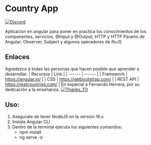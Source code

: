 # Country App

[![Discord](https://badgen.net/badge/icon/discord?icon=discord&label)](https://https://discord.com/users/263589942200893441)

Aplicacion en angular para poner en practica los conocimientos de los componentes, servicios, @Input y @Output; HTTP y HTTP Params de Angular; Observer, Subject y algunos operadores de RxJS

## Enlaces
Agradezco a todas las personas que hacen posible que aprender a desarrollar.
| Recursos | Link |
| ------ | ------ |
| Framework | https://angular.io/ |
| CSS | https://getbootstrap.com/ |
| REST API | https://restcountries.com/ |
En especial a Fernando Herrera, por su dedicación a la enseñanza.
[![Thanks_TO](https://badgen.net/twitter/follow/Fernando_Her85)](https://twitter.com/Fernando_Her85)

## Uso:
1. Asegurate de tener NodeJS en la version 16.x
2. Instala Angular CLI
3. Dentro de la terminal ejecuta los siguientes comandos:
    - npm install
    - ng serve -o
